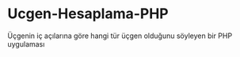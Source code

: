 # Ucgen-Hesaplama-PHP
Üçgenin iç açılarına göre hangi tür üçgen olduğunu söyleyen bir PHP uygulaması
